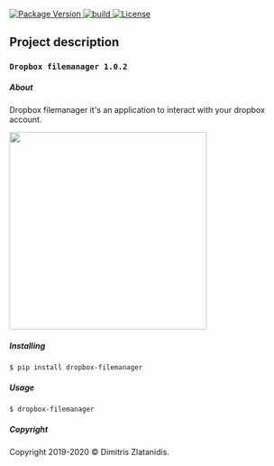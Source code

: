 <p align="left">
    <a href="https://badge.fury.io/py/dropbox-filemanager">
        <img src="https://badge.fury.io/py/dropbox-filemanager.svg" alt="Package Version">
    </a>
    <a href="https://badge.fury.io/py/dropbox-filemanager">
        <img src="https://travis-ci.org/dslackw/dropbox-filemanager.svg?branch=master" alt="build">
    </a>
    <a href="https://opensource.org/licenses/MIT">
        <img src="https://img.shields.io/badge/License-MIT-brightgreen.svg" alt="License">
    </a>
</p>


## Project description

### `Dropbox filemanager 1.0.2`


##### About
Dropbox filemanager it's an application to interact
with your dropbox account.


[<img src="https://gitlab.com/dslackw/images/raw/master/dropbox/screenshot.png"  width="350">](https://gitlab.com/dslackw/dropbox-filemanager)


##### Installing

    $ pip install dropbox-filemanager


##### Usage

    $ dropbox-filemanager


##### Copyright
Copyright 2019-2020 © Dimitris Zlatanidis.

